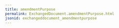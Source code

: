 ```yaml
---
title: amendmentPurpose
permalink: ExchangedDocument.amendmentPurpose.html
jsonid: exchangeddocument_amendmentpurpose
---
```

